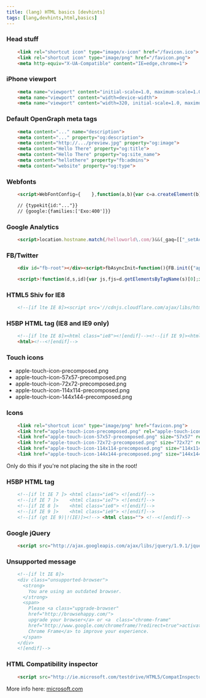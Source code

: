 ```yaml
---
title: (lang) HTML basics [devhints]
tags: [lang,devhints,html,basics]
---
```


### Head stuff

```html
    <link rel="shortcut icon" type="image/x-icon" href="/favicon.ico">
    <link rel="shortcut icon" type="image/png" href="/favicon.png">
    <meta http-equiv="X-UA-Compatible" content="IE=edge,chrome=1">
```

### iPhone viewport

```html
    <meta name="viewport" content="initial-scale=1.0, maximum-scale=1.0">
    <meta name="viewport" content="width=device-width">
    <meta name="viewport" content="width=320, initial-scale=1.0, maximum-scale=1.0, user-scalable=0"/> <!-- full example -->
```

### Default OpenGraph meta tags

```html
    <meta content="..." name="description">
    <meta content="..." property="og:description">
    <meta content="http://.../preview.jpg" property="og:image">
    <meta content="Hello There" property="og:title">
    <meta content="Hello There" property="og:site_name">
    <meta content="hellothere" property="fb:admins">
    <meta content="website" property="og:type">
```

### Webfonts

```html
    <script>WebFontConfig={    },function(a,b){var c=a.createElement(b);c.src="//ajax.googleapis.com/ajax/libs/webfont/1/webfont.js",c.async=1;var d=a.getElementsByTagName(b)[0];d.parentNode.insertBefore(c,d)}(document,"script")</script>

    // {typekit{id:"..."}}
    // {google:{families:['Exo:400']}}
```

### Google Analytics

```html
    <script>location.hostname.match(/helloworld\.com/)&&(_gaq=[["_setAccount","UA-XXXXX-1"],["_trackPageview"]],function(a,b){var c=a.createElement(b),d=a.getElementsByTagName(b)[0];c.async=1,c.src=("https:"==location.protocol?"//ssl":"//www")+".google-analytics.com/ga.js",d.parentNode.insertBefore(c,d)}(document,"script"))</script>
```

### FB/Twitter

```html
    <div id="fb-root"></div><script>fbAsyncInit=function(){FB.init({"appId":"___APPIDGOESHERE___","status":true,"cookie":true,"xfbml":true})};!function(d,s,id){var js,fjs=d.getElementsByTagName(s)[0];if(!d.getElementById(id)){js=d.createElement(s);js.id=id;js.async=1;js.src='//connect.facebook.net/en_US/all.js';fjs.parentNode.insertBefore(js,fjs);}}(document,'script','facebook-jssdk');</script>

    <script>!function(d,s,id){var js,fjs=d.getElementsByTagName(s)[0];if(!d.getElementById(id)){js=d.createElement(s);js.id=id;js.async=1;js.src="//platform.twitter.com/widgets.js";fjs.parentNode.insertBefore(js,fjs);}}(document,"script","twitter-wjs");</script>
```

### HTML5 Shiv for IE8

```html
    <!--[if lte IE 8]><script src='//cdnjs.cloudflare.com/ajax/libs/html5shiv/3.6.1/html5shiv.js'></script><![endif]-->
```

### H5BP HTML tag (IE8 and IE9 only)

```html
    <!--[if lte IE 8]><html class="ie8"><![endif]--><!--[if IE 9]><html class="ie9"><![endif]--><!--[if gt IE 9]><!-->
    <html><!--<![endif]-->
```

### Touch icons

 * apple-touch-icon-precomposed.png
 * apple-touch-icon-57x57-precomposed.png
 * apple-touch-icon-72x72-precomposed.png
 * apple-touch-icon-114x114-precomposed.png
 * apple-touch-icon-144x144-precomposed.png

### Icons

```html
    <link rel="shortcut icon" type="image/png" href="favicon.png">
    <link href="apple-touch-icon-precomposed.png" rel="apple-touch-icon">
    <link href="apple-touch-icon-57x57-precomposed.png" size="57x57" rel="apple-touch-icon">
    <link href="apple-touch-icon-72x72-precomposed.png" size="72x72" rel="apple-touch-icon">
    <link href="apple-touch-icon-114x114-precomposed.png" size="114x114" rel="apple-touch-icon">
    <link href="apple-touch-icon-144x144-precomposed.png" size="144x144" rel="apple-touch-icon">
```

Only do this if you're not placing the site in the root!

### H5BP HTML tag

```html
    <!--[if lt IE 7 ]> <html class="ie6"> <![endif]-->
    <!--[if IE 7 ]>    <html class="ie7"> <![endif]-->
    <!--[if IE 8 ]>    <html class="ie8"> <![endif]-->
    <!--[if IE 9 ]>    <html class="ie9"> <![endif]-->
    <!--[if (gt IE 9)|!(IE)]><!--> <html class=""> <!--<![endif]-->
```

### Google jQuery

```html
    <script src="http://ajax.googleapis.com/ajax/libs/jquery/1.9.1/jquery.min.js"></script>
```

### Unsupported message

```html
    <!--[if lt IE 8]>
    <div class="unsupported-browser">
      <strong>
        You are using an outdated browser.
      </strong>
      <span>
        Please <a class="upgrade-browser"
        href="http://browsehappy.com/">
        upgrade your browser</a> or <a  class="chrome-frame"
        href="http://www.google.com/chromeframe/?redirect=true">activate Google
        Chrome Frame</a> to improve your experience.
      </span>
    </div>
    <![endif]-->

```

### HTML Compatibility inspector

```html
    <script src="http://ie.microsoft.com/testdrive/HTML5/CompatInspector/inspector.js"></script>
```

More info here: [microsoft.com](http://ie.microsoft.com/testdrive/HTML5/CompatInspector/)
